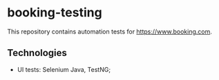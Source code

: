 # booking-testing
This repository contains automation tests for https://www.booking.com.  
## Technologies ##
* UI tests: Selenium Java, TestNG; 

